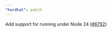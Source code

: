 ```yaml
---
"hardhat": patch
---
```


Add support for running under Node 24 ([#6792](https://github.com/NomicFoundation/hardhat/issues/6792))
